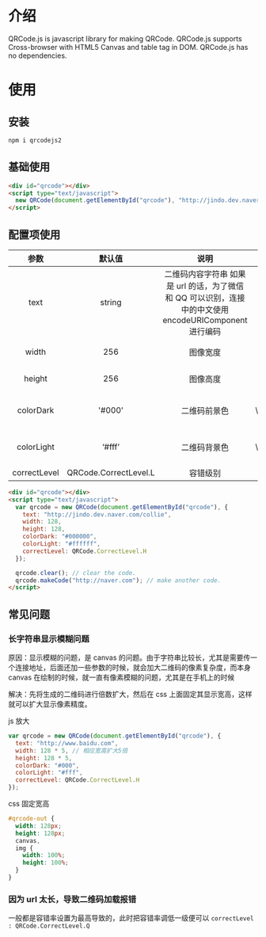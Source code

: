 # 介绍

QRCode.js is javascript library for making QRCode. QRCode.js supports Cross-browser with HTML5 Canvas and table tag in DOM. QRCode.js has no dependencies.

# 使用

## 安装

```powershell
npm i qrcodejs2
```

## 基础使用

```html
<div id="qrcode"></div>
<script type="text/javascript">
  new QRCode(document.getElementById("qrcode"), "http://jindo.dev.naver.com/collie");
</script>
```

## 配置项使用

|     参数     |        默认值         |                                                  说明                                                  |                   备注                    |
| :----------: | :-------------------: | :----------------------------------------------------------------------------------------------------: | :---------------------------------------: |
|     text     |        string         | 二维码内容字符串 如果是 url 的话，为了微信和 QQ 可以识别，连接中的中文使用 encodeURIComponent 进行编码 |
|    width     |          256          |                                                图像宽度                                                |          单位像素（百分比不行）           |
|    height    |          256          |                                                图像高度                                                |          单位像素（百分比不行）           |
|  colorDark   |        '#000'         |                                              二维码前景色                                              | 英文\十六进制\rgb\rgba\transparent 都可以 |
|  colorLight  |        ‘#fff’         |                                              二维码背景色                                              | 英文\十六进制\rgb\rgba\transparent 都可以 |
| correctLevel | QRCode.CorrectLevel.L |                                                容错级别                                                |             由低到高 L M Q H              |

```html
<div id="qrcode"></div>
<script type="text/javascript">
  var qrcode = new QRCode(document.getElementById("qrcode"), {
    text: "http://jindo.dev.naver.com/collie",
    width: 128,
    height: 128,
    colorDark: "#000000",
    colorLight: "#ffffff",
    correctLevel: QRCode.CorrectLevel.H
  });

  qrcode.clear(); // clear the code.
  qrcode.makeCode("http://naver.com"); // make another code.
</script>
```

## 常见问题

### 长字符串显示模糊问题

原因：显示模糊的问题，是 canvas 的问题。由于字符串比较长，尤其是需要传一个连接地址，后面还加一些参数的时候，就会加大二维码的像素复杂度，而本身 canvas 在绘制的时候，就一直有像素模糊的问题，尤其是在手机上的时候

解决：先将生成的二维码进行倍数扩大，然后在 css 上面固定其显示宽高，这样就可以扩大显示像素精度。

js 放大

```javascript
var qrcode = new QRCode(document.getElementById("qrcode"), {
  text: "http://www.baidu.com",
  width: 128 * 5, // 相应宽高扩大5倍
  height: 128 * 5,
  colorDark: "#000",
  colorLight: "#fff",
  correctLevel: QRCode.CorrectLevel.H
});
```

css 固定宽高

```scss
#qrcode-out {
  width: 128px;
  height: 128px;
  canvas,
  img {
    width: 100%;
    height: 100%;
  }
}
```

### 因为 url 太长，导致二维码加载报错

一般都是容错率设置为最高导致的，此时把容错率调低一级便可以
`correctLevel : QRCode.CorrectLevel.Q`
